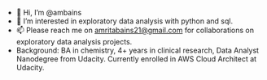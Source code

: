 - 👋 Hi, I’m @ambains
- 👀 I’m interested in exploratory data analysis with python and sql. 
- 📫 Please reach me on amritabains21@gmail.com for collaborations on exploratory data analysis projects.
- Background: BA in chemistry, 4+ years in clinical research, Data Analyst Nanodegree from Udacity. Currently enrolled in AWS Cloud Architect at Udacity. 
